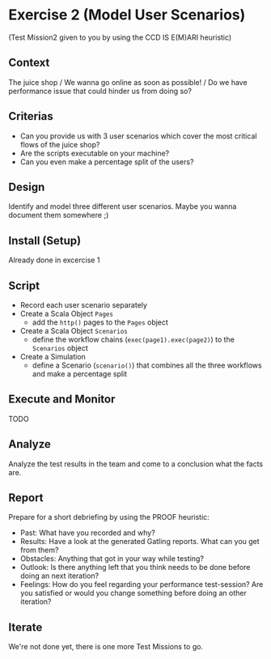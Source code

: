 Exercise 2 (Model User Scenarios)
==========
(Test Mission2 given to you by using the CCD IS E(M)ARI heuristic)

Context
---------------
The juice shop / We wanna go online as soon as possible! / Do we have performance issue that could hinder us from doing so?

Criterias
---------------
- Can you provide us with 3 user scenarios which cover the most critical flows of the juice shop?
- Are the scripts executable on your machine?
- Can you even make a percentage split of the users?

Design
---------------
Identify and model three different user scenarios. Maybe you wanna document them somewhere ;)

Install (Setup)
---------------
Already done in excercise 1

Script
---------------
- Record each user scenario separately
- Create a Scala Object `Pages`
    - add the `http()` pages to the `Pages` object
- Create a Scala Object `Scenarios`
    - define the workflow chains (`exec(page1).exec(page2)`) to the `Scenarios` object
- Create a Simulation
    - define a Scenario (`scenario()`) that combines all the three workflows and make a percentage split

Execute and Monitor
---------------
TODO

Analyze
---------------
Analyze the test results in the team and come to a conclusion what the facts are.

Report
---------------
Prepare for a short debriefing by using the PROOF heuristic:
- Past: What have you recorded and why?
- Results: Have a look at the generated Gatling reports. What can you get from them?
- Obstacles: Anything that got in your way while testing? 
- Outlook: Is there anything left that you think needs to be done before doing an next iteration?
- Feelings: How do you feel regarding your performance test-session? Are you satisfied or would you change something before doing an other iteration?

Iterate
---------------
We're not done yet, there is one more Test Missions to go.